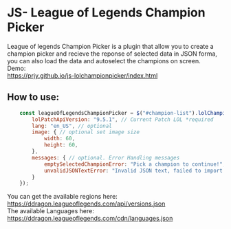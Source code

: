 JS- League of Legends Champion Picker
===

League of legends Champion Picker is a plugin that allow you to create a champion picker and recieve the reponse of selected data in JSON forma, you can also load the data and autoselect the champions on screen.   
Demo:   
https://prjy.github.io/js-lolchampionpicker/index.html

## How to use:
```js
    const leagueOfLegendsChampionPicker = $("#champion-list").lolChampionPicker({
        lolPatchApiVersion: "9.5.1", // Current Patch LOL *required   
        lang: "en_US", // optional
        image: { // optional set image size
            width: 60,
            height: 60,
        },
        messages: { // optional. Error Handling messages
            emptySelectedChampionError: "Pick a champion to continue!",
            unvalidJSONTextError: "Invalid JSON text, failed to import!"
        }
    });
```

You can get the available regions here:  
https://ddragon.leagueoflegends.com/api/versions.json  
The available Languages here:  
https://ddragon.leagueoflegends.com/cdn/languages.json

